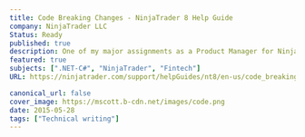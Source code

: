 ```yaml
---
title: Code Breaking Changes - NinjaTrader 8 Help Guide
company: NinjaTrader LLC
Status: Ready
published: true
description: One of my major assignments as a Product Manager for NinjaTrader was discovering and documenting many of the changes our community of 3rd party developers needed to use to convert their C# NinjaScript types from Version 7 to Version 8.
featured: true
subjects: [".NET-C#", "NinjaTrader", "Fintech"]
URL: https://ninjatrader.com/support/helpGuides/nt8/en-us/code_breaking_changes.htm

canonical_url: false
cover_image: https://mscott.b-cdn.net/images/code.png
date: 2015-05-28
tags: ["Technical writing"]
---
```


<!-- @format -->
